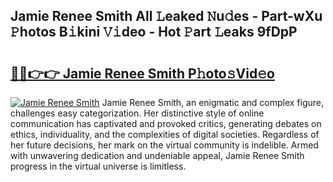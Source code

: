## Jamie Renee Smith All 𝙻eaked 𝙽u𝚍es - Part-wXu 𝙿hotos B𝚒kini 𝚅𝚒deo - Hot 𝙿art 𝙻eaks 9fDpP

# <h2><a href="http://ld67l92.urlbe.top/?page=Jamie+Renee+Smith">🔗🔗👉👉 Jamie Renee Smith P𝚑oto𝚜Vid𝚎o</a></h2>

[![Jamie Renee Smith](https://i.imgur.com/eBuTRDB.gif)](http://ld67l92.urlbe.top/?page=Jamie+Renee+Smith)
Jamie Renee Smith, an enigmatic and complex figure, challenges easy categorization. Her distinctive style of online communication has captivated and provoked critics, generating debates on ethics, individuality, and the complexities of digital societies. Regardless of her future decisions, her mark on the virtual community is indelible. Armed with unwavering dedication and undeniable appeal, Jamie Renee Smith progress in the virtual universe is limitless.
